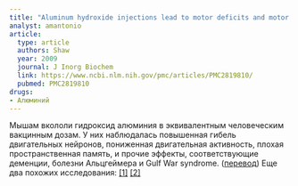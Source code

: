 ```yaml
---
title: "Aluminum hydroxide injections lead to motor deficits and motor neuron degeneration"
analyst: amantonio
article:
  type: article
  authors: Shaw
  year: 2009
  journal: J Inorg Biochem
  link: https://www.ncbi.nlm.nih.gov/pmc/articles/PMC2819810/
  pubmed: PMC2819810
drugs:
- Алюминий
---
```


Мышам вкололи гидроксид алюминия в эквивалентным человеческим вакцинным дозам. У них наблюдалась повышенная гибель двигательных нейронов, пониженная двигательная активность, плохая пространственная память, и прочие эффекты, соответствующие деменции, болезни Альцгеймера и Gulf War syndrome. ([перевод](http://homeoint.ru/vaccines/opinions/aluminium4.htm))
Еще два похожих исследования: [[1]](https://www.ncbi.nlm.nih.gov/pubmed/23932735) [[2]](https://www.ncbi.nlm.nih.gov/pubmed/17114826)

